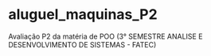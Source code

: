 # aluguel_maquinas_P2
Avaliação P2 da matéria de POO (3° SEMESTRE ANALISE E DESENVOLVIMENTO DE SISTEMAS - FATEC)
